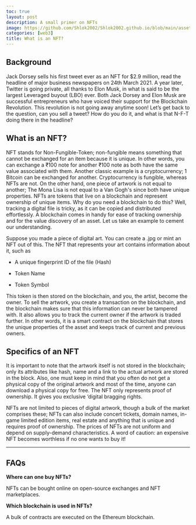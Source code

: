 ```yaml
---
toc: true
layout: post
description: A small primer on NFTs
image: https://github.com/Shlok2002/Shlok2002.github.io/blob/main/assets/images/nft.jpg
categories: [web3]
title: What is an NFT?
---
```


## Background

Jack Dorsey sells his first tweet ever as an NFT for $2.9 million, read the headline of major business newspapers on 24th March 2021. A year later, Twitter is going private, all thanks to Elon Musk, in what is said to be the largest Leveraged buyout (LBO) ever. Both Jack Dorsey and Elon Musk are successful entrepreneurs who have voiced their support for the Blockchain Revolution. This revolution is not going away anytime soon! Let’s get back to the question, can you sell a tweet? How do you do it, and what is that N-F-T doing there in the headline?

## What is an NFT?

NFT stands for Non-Fungible-Token; non-fungible means something that cannot be exchanged for an item because it is unique. In other words, you can exchange a ₹100 note for another ₹100 note as both have the same value associated with them. Another classic example is a cryptocurrency; 1 Bitcoin can be exchanged for another. Cryptocurrency is fungible, whereas NFTs are not. On the other hand, one piece of artwork is not equal to another; The Mona Lisa is not equal to a Van Gogh's since both have unique properties. NFTs are tokens that live on a blockchain and represent ownership of unique items. Why do you need a blockchain to do this? Well, tracking a digital file is tricky, as it can be copied and distributed effortlessly. A blockchain comes in handy for ease of tracking ownership and for the value discovery of an asset. Let us take an example to cement our understanding.

Suppose you made a piece of digital art. You can create a .jpg or mint an NFT out of this. The NFT that represents your art contains information about it, such as

*   A unique fingerprint ID of the file (Hash)
    
*   Token Name
    
*   Token Symbol
    

This token is then stored on the blockchain, and you, the artist, become the owner. To sell the artwork, you create a transaction on the blockchain, and the blockchain makes sure that this information can never be tampered with. It also allows you to track the current owner if the artwork is traded further. In other words, it is a smart contract on the blockchain that stores the unique properties of the asset and keeps track of current and previous owners.

## Specifics of an NFT

It is important to note that the artwork itself is not stored in the blockchain; only its attributes like hash, name and a link to the actual artwork are stored in the block. Also, one must keep in mind that you often do not get a physical copy of the original artwork and most of the time, anyone can download a physical copy for free. The NFT only represents proof of ownership. It gives you exclusive ‘digital bragging rights.

NFTs are not limited to pieces of digital artwork, though a bulk of the market comprises these; NFTs can also include concert tickets, domain names, in-game limited edition items, real estate and anything that is unique and requires proof of ownership. The prices of NFTs are not uniform and depend on supply-demand characteristics. A word of caution: an expensive NFT becomes worthless if no one wants to buy it!

---

## FAQs

**Where can one buy NFTs?**

NFTs can be bought online on open-source exchanges and NFT marketplaces.

**Which blockchain is used in NFTs?**

A bulk of contracts are executed on the Ethereum blockchain.
